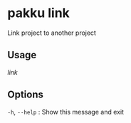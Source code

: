 # pakku link

Link project to another project

## Usage

<snippet id="snippet-cmd">
    <var name="cmd">link</var>
    <var name="help"></var>
    <include from="_template_cmd.md" element-id="template-cmd"/>
</snippet>

## Options

<snippet id="snippet-options">

`-h`, `--help`
: Show this message and exit

</snippet>
